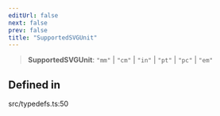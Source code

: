 ```yaml
---
editUrl: false
next: false
prev: false
title: "SupportedSVGUnit"
---
```


> **SupportedSVGUnit**: `"mm"` \| `"cm"` \| `"in"` \| `"pt"` \| `"pc"` \| `"em"`

## Defined in

src/typedefs.ts:50
